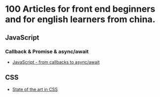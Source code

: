 # 100 Articles for front end beginners and for english learners from china.


## JavaScript

### Callback & Promise & async/await

- [JavaScript - from callbacks to async/await](https://medium.com/@daspinola/javascript-from-callbacks-to-async-await-1cc090ddad99)

## CSS

- [State of the art in CSS](https://medium.com/@bloomca/state-of-the-art-in-css-54df6b211d07)